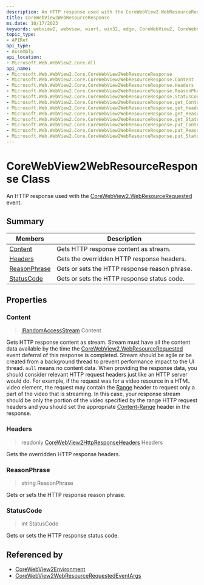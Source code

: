 ```yaml
---
description: An HTTP response used with the CoreWebView2.WebResourceRequested event.
title: CoreWebView2WebResourceResponse
ms.date: 10/17/2023
keywords: webview2, webview, winrt, win32, edge, CoreWebView2, CoreWebView2Controller, browser control, edge html, CoreWebView2WebResourceResponse
topic_type:
- APIRef
api_type:
- Assembly
api_location:
- Microsoft.Web.WebView2.Core.dll
api_name:
- Microsoft.Web.WebView2.Core.CoreWebView2WebResourceResponse
- Microsoft.Web.WebView2.Core.CoreWebView2WebResourceResponse.Content
- Microsoft.Web.WebView2.Core.CoreWebView2WebResourceResponse.Headers
- Microsoft.Web.WebView2.Core.CoreWebView2WebResourceResponse.ReasonPhrase
- Microsoft.Web.WebView2.Core.CoreWebView2WebResourceResponse.StatusCode
- Microsoft.Web.WebView2.Core.CoreWebView2WebResourceResponse.get_Content
- Microsoft.Web.WebView2.Core.CoreWebView2WebResourceResponse.get_Headers
- Microsoft.Web.WebView2.Core.CoreWebView2WebResourceResponse.get_ReasonPhrase
- Microsoft.Web.WebView2.Core.CoreWebView2WebResourceResponse.get_StatusCode
- Microsoft.Web.WebView2.Core.CoreWebView2WebResourceResponse.put_Content
- Microsoft.Web.WebView2.Core.CoreWebView2WebResourceResponse.put_ReasonPhrase
- Microsoft.Web.WebView2.Core.CoreWebView2WebResourceResponse.put_StatusCode
---
```


# CoreWebView2WebResourceResponse Class



An HTTP response used with the [CoreWebView2.WebResourceRequested](corewebview2.md#webresourcerequested) event.

## Summary

Members|Description
--|--
[Content](#content) | Gets HTTP response content as stream.
[Headers](#headers) | Gets the overridden HTTP response headers.
[ReasonPhrase](#reasonphrase) | Gets or sets the HTTP response reason phrase.
[StatusCode](#statuscode) | Gets or sets the HTTP response status code.

## Properties

### Content

>  [IRandomAccessStream](/uwp/api/Windows.Storage.Streams.IRandomAccessStream) Content

Gets HTTP response content as stream.
Stream must have all the content data available by the time the [CoreWebView2.WebResourceRequested](corewebview2.md#webresourcerequested) event deferral of this response is completed. Stream should be agile or be created from a background thread to prevent performance impact to the UI thread. `null` means no content data.
When providing the response data, you should consider relevant HTTP request headers just like an HTTP server would do. For example, if the request was for a video resource in a HTML video element, the request may contain the [Range](https://developer.mozilla.org/en-US/docs/Web/HTTP/Headers/Range) header to request only a part of the video that is streaming. In this case, your response stream should be only the portion of the video specified by the range HTTP request headers and you should set the appropriate [Content-Range](https://developer.mozilla.org/en-US/docs/Web/HTTP/Headers/Content-Range) header in the response.

### Headers

> readonly  [CoreWebView2HttpResponseHeaders](corewebview2httpresponseheaders.md) Headers

Gets the overridden HTTP response headers.

### ReasonPhrase

>  string ReasonPhrase

Gets or sets the HTTP response reason phrase.

### StatusCode

>  int StatusCode

Gets or sets the HTTP response status code.






## Referenced by

- [CoreWebView2Environment](corewebview2environment.md)
- [CoreWebView2WebResourceRequestedEventArgs](corewebview2webresourcerequestedeventargs.md)
